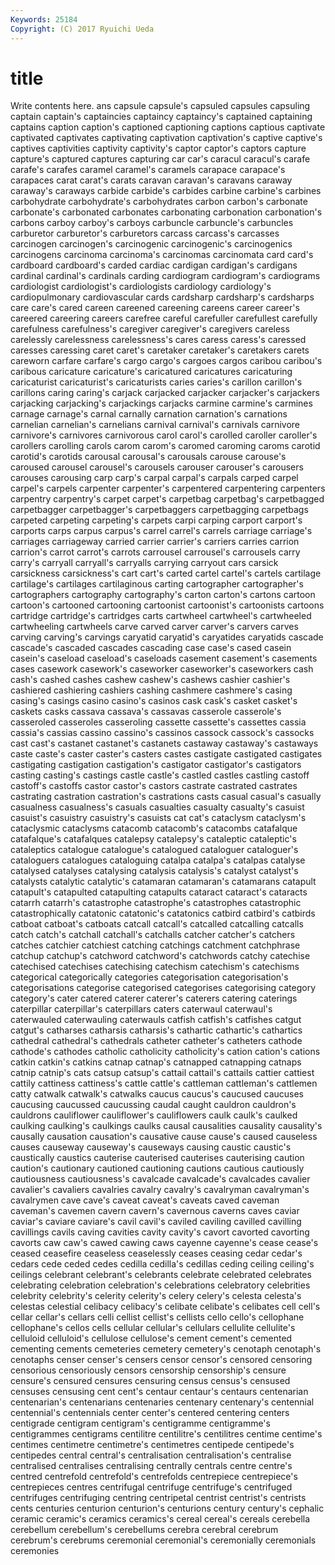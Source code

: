 ```yaml
---
Keywords: 25184 
Copyright: (C) 2017 Ryuichi Ueda
---
```


# title

Write contents here.
ans capsule capsule's capsuled
capsules capsuling captain captain's captaincies captaincy captaincy's captained captaining captains
caption caption's captioned captioning captions captious captivate captivated captivates captivating
captivation captivation's captive captive's captives captivities captivity captivity's captor captor's
captors capture capture's captured captures capturing car car's caracul caracul's
carafe carafe's carafes caramel caramel's caramels carapace carapace's carapaces carat
carat's carats caravan caravan's caravans caraway caraway's caraways carbide carbide's
carbides carbine carbine's carbines carbohydrate carbohydrate's carbohydrates carbon carbon's carbonate
carbonate's carbonated carbonates carbonating carbonation carbonation's carbons carboy carboy's carboys
carbuncle carbuncle's carbuncles carburetor carburetor's carburetors carcass carcass's carcasses carcinogen
carcinogen's carcinogenic carcinogenic's carcinogenics carcinogens carcinoma carcinoma's carcinomas carcinomata card
card's cardboard cardboard's carded cardiac cardigan cardigan's cardigans cardinal cardinal's
cardinals carding cardiogram cardiogram's cardiograms cardiologist cardiologist's cardiologists cardiology cardiology's
cardiopulmonary cardiovascular cards cardsharp cardsharp's cardsharps care care's cared careen
careened careening careens career career's careered careering careers carefree careful
carefuller carefullest carefully carefulness carefulness's caregiver caregiver's caregivers careless carelessly
carelessness carelessness's cares caress caress's caressed caresses caressing caret caret's
caretaker caretaker's caretakers carets careworn carfare carfare's cargo cargo's cargoes
cargos caribou caribou's caribous caricature caricature's caricatured caricatures caricaturing caricaturist
caricaturist's caricaturists caries caries's carillon carillon's carillons caring caring's carjack
carjacked carjacker carjacker's carjackers carjacking carjacking's carjackings carjacks carmine carmine's
carmines carnage carnage's carnal carnally carnation carnation's carnations carnelian carnelian's
carnelians carnival carnival's carnivals carnivore carnivore's carnivores carnivorous carol carol's
carolled caroller caroller's carollers carolling carols carom carom's caromed caroming
caroms carotid carotid's carotids carousal carousal's carousals carouse carouse's caroused
carousel carousel's carousels carouser carouser's carousers carouses carousing carp carp's
carpal carpal's carpals carped carpel carpel's carpels carpenter carpenter's carpentered
carpentering carpenters carpentry carpentry's carpet carpet's carpetbag carpetbag's carpetbagged carpetbagger
carpetbagger's carpetbaggers carpetbagging carpetbags carpeted carpeting carpeting's carpets carpi carping
carport carport's carports carps carpus carpus's carrel carrel's carrels carriage
carriage's carriages carriageway carried carrier carrier's carriers carries carrion carrion's
carrot carrot's carrots carrousel carrousel's carrousels carry carry's carryall carryall's
carryalls carrying carryout cars carsick carsickness carsickness's cart cart's carted
cartel cartel's cartels cartilage cartilage's cartilages cartilaginous carting cartographer cartographer's
cartographers cartography cartography's carton carton's cartons cartoon cartoon's cartooned cartooning
cartoonist cartoonist's cartoonists cartoons cartridge cartridge's cartridges carts cartwheel cartwheel's
cartwheeled cartwheeling cartwheels carve carved carver carver's carvers carves carving
carving's carvings caryatid caryatid's caryatides caryatids cascade cascade's cascaded cascades
cascading case case's cased casein casein's caseload caseload's caseloads casement
casement's casements cases casework casework's caseworker caseworker's caseworkers cash cash's
cashed cashes cashew cashew's cashews cashier cashier's cashiered cashiering cashiers
cashing cashmere cashmere's casing casing's casings casino casino's casinos cask
cask's casket casket's caskets casks cassava cassava's cassavas casserole casserole's
casseroled casseroles casseroling cassette cassette's cassettes cassia cassia's cassias cassino
cassino's cassinos cassock cassock's cassocks cast cast's castanet castanet's castanets
castaway castaway's castaways caste caste's caster caster's casters castes castigate
castigated castigates castigating castigation castigation's castigator castigator's castigators casting casting's
castings castle castle's castled castles castling castoff castoff's castoffs castor
castor's castors castrate castrated castrates castrating castration castration's castrations casts
casual casual's casually casualness casualness's casuals casualties casualty casualty's casuist
casuist's casuistry casuistry's casuists cat cat's cataclysm cataclysm's cataclysmic cataclysms
catacomb catacomb's catacombs catafalque catafalque's catafalques catalepsy catalepsy's cataleptic cataleptic's
cataleptics catalogue catalogue's catalogued cataloguer cataloguer's cataloguers catalogues cataloguing catalpa
catalpa's catalpas catalyse catalysed catalyses catalysing catalysis catalysis's catalyst catalyst's
catalysts catalytic catalytic's catamaran catamaran's catamarans catapult catapult's catapulted catapulting
catapults cataract cataract's cataracts catarrh catarrh's catastrophe catastrophe's catastrophes catastrophic
catastrophically catatonic catatonic's catatonics catbird catbird's catbirds catboat catboat's catboats
catcall catcall's catcalled catcalling catcalls catch catch's catchall catchall's catchalls
catcher catcher's catchers catches catchier catchiest catching catchings catchment catchphrase
catchup catchup's catchword catchword's catchwords catchy catechise catechised catechises catechising
catechism catechism's catechisms categorical categorically categories categorisation categorisation's categorisations categorise
categorised categorises categorising category category's cater catered caterer caterer's caterers
catering caterings caterpillar caterpillar's caterpillars caters caterwaul caterwaul's caterwauled caterwauling
caterwauls catfish catfish's catfishes catgut catgut's catharses catharsis catharsis's cathartic
cathartic's cathartics cathedral cathedral's cathedrals catheter catheter's catheters cathode cathode's
cathodes catholic catholicity catholicity's cation cation's cations catkin catkin's catkins
catnap catnap's catnapped catnapping catnaps catnip catnip's cats catsup catsup's
cattail cattail's cattails cattier cattiest cattily cattiness cattiness's cattle cattle's
cattleman cattleman's cattlemen catty catwalk catwalk's catwalks caucus caucus's caucused
caucuses caucusing caucussed caucussing caudal caught cauldron cauldron's cauldrons cauliflower
cauliflower's cauliflowers caulk caulk's caulked caulking caulking's caulkings caulks causal
causalities causality causality's causally causation causation's causative cause cause's caused
causeless causes causeway causeway's causeways causing caustic caustic's caustically caustics
cauterise cauterised cauterises cauterising caution caution's cautionary cautioned cautioning cautions
cautious cautiously cautiousness cautiousness's cavalcade cavalcade's cavalcades cavalier cavalier's cavaliers
cavalries cavalry cavalry's cavalryman cavalryman's cavalrymen cave cave's caveat caveat's
caveats caved caveman caveman's cavemen cavern cavern's cavernous caverns caves
caviar caviar's caviare caviare's cavil cavil's caviled caviling cavilled cavilling
cavillings cavils caving cavities cavity cavity's cavort cavorted cavorting cavorts
caw caw's cawed cawing caws cayenne cayenne's cease cease's ceased
ceasefire ceaseless ceaselessly ceases ceasing cedar cedar's cedars cede ceded
cedes cedilla cedilla's cedillas ceding ceiling ceiling's ceilings celebrant celebrant's
celebrants celebrate celebrated celebrates celebrating celebration celebration's celebrations celebratory celebrities
celebrity celebrity's celerity celerity's celery celery's celesta celesta's celestas celestial
celibacy celibacy's celibate celibate's celibates cell cell's cellar cellar's cellars
celli cellist cellist's cellists cello cello's cellophane cellophane's cellos cells
cellular cellular's cellulars cellulite cellulite's celluloid celluloid's cellulose cellulose's cement
cement's cemented cementing cements cemeteries cemetery cemetery's cenotaph cenotaph's cenotaphs
censer censer's censers censor censor's censored censoring censorious censoriously censors
censorship censorship's censure censure's censured censures censuring census census's censused
censuses censusing cent cent's centaur centaur's centaurs centenarian centenarian's centenarians
centenaries centenary centenary's centennial centennial's centennials center center's centered centering
centers centigrade centigram centigram's centigramme centigramme's centigrammes centigrams centilitre centilitre's
centilitres centime centime's centimes centimetre centimetre's centimetres centipede centipede's centipedes
central central's centralisation centralisation's centralise centralised centralises centralising centrally centrals
centre centre's centred centrefold centrefold's centrefolds centrepiece centrepiece's centrepieces centres
centrifugal centrifuge centrifuge's centrifuged centrifuges centrifuging centring centripetal centrist centrist's
centrists cents centuries centurion centurion's centurions century century's cephalic ceramic
ceramic's ceramics ceramics's cereal cereal's cereals cerebella cerebellum cerebellum's cerebellums
cerebra cerebral cerebrum cerebrum's cerebrums ceremonial ceremonial's ceremonially ceremonials ceremonies
